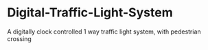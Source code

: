 # Digital-Traffic-Light-System
 A digitally clock controlled 1 way traffic light system, with pedestrian crossing
